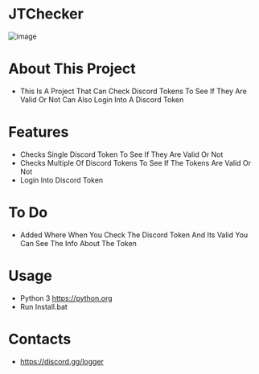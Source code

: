 # JTChecker
![image](https://user-images.githubusercontent.com/106576578/183330883-926703bf-181e-4c3d-a207-20d16946d24e.png)

# About This Project
- This Is A Project That Can Check Discord Tokens To See If They Are Valid Or Not Can Also Login Into A Discord Token 

# Features
- Checks Single Discord Token To See If They Are Valid Or Not
- Checks Multiple Of Discord Tokens To See If The Tokens Are Valid Or Not
- Login Into Discord Token

# To Do 
- Added Where When You Check The Discord Token And Its Valid You Can See The Info About The Token

# Usage
- Python 3 https://python.org
- Run Install.bat

# Contacts
- https://discord.gg/logger
